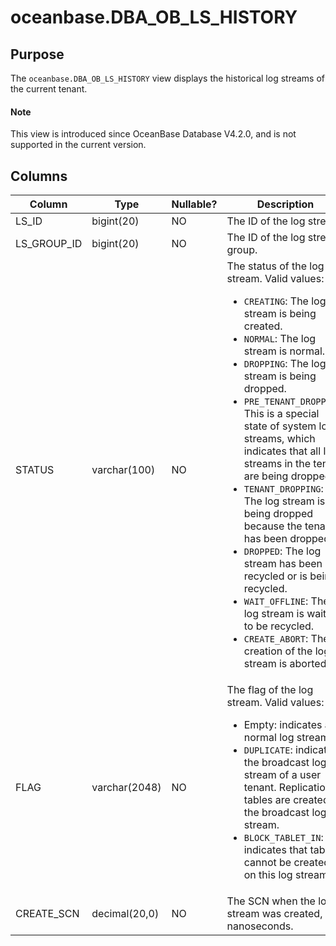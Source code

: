 # oceanbase.DBA_OB_LS_HISTORY

## Purpose

The `oceanbase.DBA_OB_LS_HISTORY` view displays the historical log streams of the current tenant.

<main id="notice" type='explain'>
  <h4>Note</h4>
  <p>This view is introduced since OceanBase Database V4.2.0, and is not supported in the current version. </p>
</main>

## Columns

| Column | Type | Nullable? | Description |
|-------------|---------------|-------------|-------------------------------------------|
| LS_ID | bigint(20) | NO | The ID of the log stream. |
| LS_GROUP_ID | bigint(20) | NO | The ID of the log stream group. |
| STATUS | varchar(100) | NO | The status of the log stream. Valid values:<ul><li>`CREATING`: The log stream is being created.</li><li>`NORMAL`: The log stream is normal.</li><li>`DROPPING`: The log stream is being dropped.</li><li>`PRE_TENANT_DROPPING`: This is a special state of system log streams, which indicates that all log streams in the tenant are being dropped.</li><li>`TENANT_DROPPING`: The log stream is being dropped because the tenant has been dropped.</li><li>`DROPPED`: The log stream has been recycled or is being recycled. </li><li>`WAIT_OFFLINE`: The log stream is waiting to be recycled.</li><li>`CREATE_ABORT`: The creation of the log stream is aborted.</li></ul> |
| FLAG | varchar(2048) | NO | The flag of the log stream. Valid values:<ul><li>Empty: indicates a normal log stream.</li><li> `DUPLICATE`: indicates the broadcast log stream of a user tenant. Replication tables are created on the broadcast log stream. </li><li>`BLOCK_TABLET_IN`: indicates that tablets cannot be created on this log stream.</li></ul> |
| CREATE_SCN | decimal(20,0) | NO | The SCN when the log stream was created, in nanoseconds. |